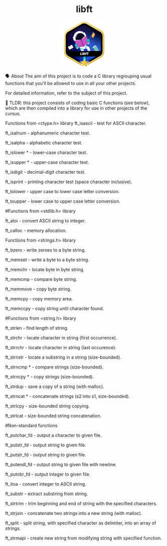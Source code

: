 <div align="center">

# libft


<a href="https://github.com/bnetal77a/libft" align="center">![42 Badge](https://github.com/mcombeau/mcombeau/blob/main/42_badges/libftm.png)</a>
<label>
</label>
 </div>
🗣️ About
The aim of this project is to code a C library regrouping usual functions that you'll be allowed to use in all your other projects.

For detailed information, refer to the subject of this project.
 
🚀 TLDR: this project consists of coding basic C functions (see below), which are then compiled
into a library for use in other projects of the cursus.

Functions from <ctype.h> library
ft_isascii - test for ASCII character.

ft_isalnum - alphanumeric character test.
 
ft_isalpha - alphabetic character test. 

ft_islower * - lower-case character test.
 
ft_isupper * - upper-case character test.  

ft_isdigit - decimal-digit character test. 


ft_isprint - printing character test (space character inclusive).

ft_tolower - upper case to lower case letter conversion.

ft_toupper - lower case to upper case letter conversion.

#Functions from <stdlib.h> library

ft_atoi - convert ASCII string to integer.

ft_calloc - memory allocation.

Functions from <strings.h> library

ft_bzero - write zeroes to a byte string.

ft_memset - write a byte to a byte string.

ft_memchr - locate byte in byte string.

ft_memcmp - compare byte string.

ft_memmove - copy byte string.

ft_memcpy - copy memory area.

ft_memccpy - copy string until character found.

#Functions from <string.h> library

ft_strlen - find length of string.

ft_strchr - locate character in string (first occurrence).

ft_strrchr - locate character in string (last occurence).

ft_strnstr - locate a substring in a string (size-bounded).

ft_strncmp * - compare strings (size-bounded).

ft_strncpy * - copy strings (size-bounded).

ft_strdup - save a copy of a string (with malloc).

ft_strncat * - concatenate strings (s2 into s1, size-bounded).

ft_strlcpy - size-bounded string copying.

ft_strlcat - size-bounded string concatenation.

#Non-standard functions

ft_putchar_fd - output a character to given file.

ft_putstr_fd - output string to given file.

ft_putstr_fd - output string to given file.

ft_putendl_fd - output string to given file with newline.

ft_putnbr_fd - output integer to given file.

ft_itoa - convert integer to ASCII string.

ft_substr - extract substring from string.

ft_strtrim - trim beginning and end of string with the specified characters.

ft_strjoin - concatenate two strings into a new string (with malloc).

ft_split - split string, with specified character as delimiter, into an array of strings.

ft_strmapi - create new string from modifying string with specified function.






